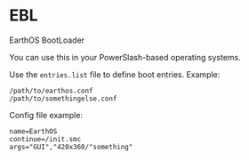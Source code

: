 # EBL
EarthOS BootLoader

You can use this in your PowerSlash-based operating systems.

Use the `entries.list` file to define boot entries.
Example:
```
/path/to/earthos.conf
/path/to/somethingelse.conf
```
Config file example:
```
name=EarthOS
continue=/init.smc
args="GUI","420x360/"something"
```
